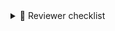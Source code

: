 <!--
  Pull request review checklist
 -->

<details>
  <summary>🚀 Reviewer checklist</summary>
  <div>
    ## General
    - [ ] No auto generated code is modified without editing source files

    ## Versioning
    - [ ] Changes of custom css variables have

  </div>
</details>

